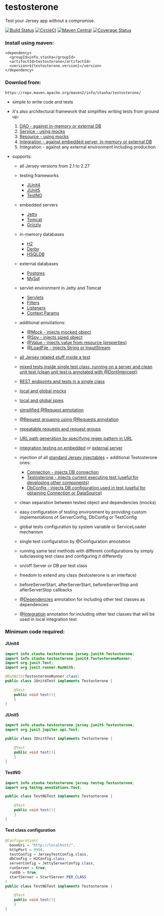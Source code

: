 # testosterone
Test your Jersey app without a compromise.

[![Build Status](https://travis-ci.org/stasha/testosterone.svg?branch=master)](https://travis-ci.org/stasha/testosterone)
[![CircleCI](https://circleci.com/gh/stasha/testosterone/tree/master.svg?style=svg)](https://circleci.com/gh/stasha/testosterone/tree/master)
[![Maven Central](https://maven-badges.herokuapp.com/maven-central/info.stasha/testosterone/badge.svg)](https://maven-badges.herokuapp.com/maven-central/info.stasha/testosterone)
[![Coverage Status](https://coveralls.io/repos/github/stasha/testosterone/badge.svg)](https://coveralls.io/github/stasha/testosterone)

### Install using maven:
```
<dependency>
  <groupId>info.stasha</groupId>
  <artifactId>testosterone</artifactId>
  <version>${testosterone.version}</version>
</dependency>
```
### Downlod from: 
```
https://repo.maven.apache.org/maven2/info/stasha/testosterone/
```

- simple to write code and tests 

- it's also architectural framework that simplifies writing tests from ground up: 
    1. [DAO - against in-memory or external DB](https://github.com/stasha/testosterone/blob/master/src/test/java/info/stasha/testosterone/jersey/junit4/integration/test/task/dao/TaskDaoTest.java)
    2. [Service - using mocks](https://github.com/stasha/testosterone/blob/master/src/test/java/info/stasha/testosterone/jersey/junit4/integration/test/task/service/TaskServiceTest.java)
    3. [Resource - using mocks](https://github.com/stasha/testosterone/blob/master/src/test/java/info/stasha/testosterone/jersey/junit4/integration/test/task/resource/TaskResourceTest.java)
    4. [Integration - against embedded server, in-memory or external DB](https://github.com/stasha/testosterone/blob/master/src/test/java/info/stasha/testosterone/jersey/junit4/integration/test/TaskEndpointIntegrationTest.java)
    5. Integration - against any external environment including production

- supports:
    - all Jersey versions from 2.1 to 2.27
    
    
    - testing frameworks 
        - [JUnit4](https://github.com/stasha/testosterone/tree/master/src/main/java/info/stasha/testosterone/jersey/junit4) 
        - [JUnit5](https://github.com/stasha/testosterone/tree/master/src/main/java/info/stasha/testosterone/jersey/junit5)
        - [TestNG](https://github.com/stasha/testosterone/tree/master/src/main/java/info/stasha/testosterone/jersey/testng)
    
    
    - embedded servers 
        - [Jetty](https://github.com/stasha/testosterone/blob/master/src/main/java/info/stasha/testosterone/servers/JettyServerConfig.java)
        - [Tomcat](https://github.com/stasha/testosterone/blob/master/src/main/java/info/stasha/testosterone/servers/TomcatServerConfig.java)
        - [Grizzly](https://github.com/stasha/testosterone/blob/master/src/main/java/info/stasha/testosterone/servers/GrizzlyServerConfig.java) 
    
    
    - in-memory databases 
        - [H2](https://github.com/stasha/testosterone/blob/master/src/main/java/info/stasha/testosterone/db/H2Config.java)
        - [Derby](https://github.com/stasha/testosterone/blob/master/src/main/java/info/stasha/testosterone/db/DerbyConfig.java)
        - [HSQLDB](https://github.com/stasha/testosterone/blob/master/src/main/java/info/stasha/testosterone/db/HsqlDbConfig.java)
    - external databases 
        - [Postgres](https://github.com/stasha/testosterone/blob/master/src/main/java/info/stasha/testosterone/db/PostgresConfig.java) 
        - [MySql](https://github.com/stasha/testosterone/blob/master/src/main/java/info/stasha/testosterone/db/MySqlConfig.java) 

    
    - servlet environment in Jetty and Tomcat
        - [Servlets](https://github.com/stasha/testosterone/blob/master/src/test/java/info/stasha/testosterone/jersey/junit4/servlet/ServletJettyTest.java)
        - [Filters](https://github.com/stasha/testosterone/blob/master/src/test/java/info/stasha/testosterone/jersey/junit4/servlet/servletfilter/ServletFilterJettyTest.java)
        - [Listeners](https://github.com/stasha/testosterone/blob/master/src/test/java/info/stasha/testosterone/jersey/junit4/servlet/servletlistener/ServletListenerJettyTest.java)
        - [Context Params](https://github.com/stasha/testosterone/blob/master/src/test/java/info/stasha/testosterone/jersey/junit4/servlet/servletcontextparams/ServletContextParamsJettyTest.java)


    - additional annotations:
        - [@Mock - injects mocked object](https://github.com/stasha/testosterone/blob/master/src/test/java/info/stasha/testosterone/jersey/junit4/jersey/injectables/MockInjectTest.java)
        - [@Spy - injects spied object](https://github.com/stasha/testosterone/blob/master/src/test/java/info/stasha/testosterone/jersey/junit4/jersey/injectables/SpyInjectTest.java)
        - [@Value - injects value from resource (properties)](https://github.com/stasha/testosterone/blob/master/src/test/java/info/stasha/testosterone/jersey/junit4/jersey/injectables/ValueInjectionTest.java)
        - [@LoadFile - injects String or InputStream](https://github.com/stasha/testosterone/blob/master/src/test/java/info/stasha/testosterone/jersey/junit4/jersey/injectables/LoadFileTest.java)
        
        
    - [all Jersey related stuff inside a test](https://github.com/stasha/testosterone/blob/master/src/test/java/info/stasha/testosterone/jersey/junit4/jersey/injectables/InjectablesTest.java)
    - [mixed tests inside single test class, running on a server and clean unit test (clean unit test is annotated with @DontIntercept)](https://github.com/stasha/testosterone/blob/master/src/test/java/info/stasha/testosterone/jersey/junit4/jersey/injectables/InjectTestTest.java)
    - [REST endpoints and tests in a single class](https://github.com/stasha/testosterone/blob/master/src/test/java/info/stasha/testosterone/jersey/junit4/jersey/HttpMethodsTest.java)
    - [local and global mocks](https://github.com/stasha/testosterone/blob/master/src/test/java/info/stasha/testosterone/jersey/junit4/jersey/injectables/MockInjectTest.java)
    - [local and global spies](https://github.com/stasha/testosterone/blob/master/src/test/java/info/stasha/testosterone/jersey/junit4/jersey/injectables/SpyInjectTest.java)
    - [simplified @Request annotation](https://github.com/stasha/testosterone/blob/master/src/test/java/info/stasha/testosterone/jersey/junit4/jersey/request/RequestTest.java)
    - [@Request grouping using @Requests annotation](https://github.com/stasha/testosterone/blob/master/src/test/java/info/stasha/testosterone/jersey/junit4/jersey/request/RequestTest.java)
    - [repeatable requests and request groups](https://github.com/stasha/testosterone/blob/master/src/test/java/info/stasha/testosterone/jersey/junit4/jersey/request/RequestTest.java)
    - [URL path generation by specifying regex pattern in URL](https://github.com/stasha/testosterone/blob/master/src/test/java/info/stasha/testosterone/jersey/junit4/jersey/request/RequestTest.java)
    - [integration testing on embedded](https://github.com/stasha/testosterone/blob/master/src/test/java/info/stasha/testosterone/jersey/junit4/integration/test/TaskEndpointIntegrationTest.java) or [external server](https://github.com/stasha/testosterone/blob/master/src/test/java/info/stasha/testosterone/jersey/junit4/jersey/request/ExternalBaseUriWithCustomJerseyPathTest.java)
    - injection of all [standard Jersey injectables](https://github.com/stasha/testosterone/blob/master/src/test/java/info/stasha/testosterone/jersey/junit4/jersey/injectables/InjectablesTest.java) + additional Testosterone ones:
        - [Connection - injects DB connection](https://github.com/stasha/testosterone/blob/master/src/test/java/info/stasha/testosterone/jersey/junit4/integration/test/task/dao/TaskDaoTest.java)
        - [Testosterone - injects current executing test (useful for developing other components)](https://github.com/stasha/testosterone/blob/master/src/main/java/info/stasha/testosterone/jersey/inject/SpyInjectionResolver.java)
        - [DbConfig - injects DB configuration used in test (useful for obtaining Connection or DataSource)](https://github.com/stasha/testosterone/blob/master/src/test/java/info/stasha/testosterone/jersey/junit4/db/HsqlDbConfigTest.java)

    - clean separation between tested object and dependencies (mocks)
    - easy configuration of testing environment by providing custom implementations of ServerConfig, DbConfig or TestConfig
    - global tests configuration by system variable or ServiceLoader mechanism
    - single test configuration by @Configuration annotation
    - running same test methods with different configurations by simply subclassing test class and configuring it differently
    - on/off Server or DB per test class
    - freedom to extend any class (testosterone is an interface)
    - beforeServerStart, afterServerStart, beforeServerStop and afterServerStop callbacks
    - [@Dependencies](https://github.com/stasha/testosterone/blob/master/src/test/java/info/stasha/testosterone/jersey/junit4/integration/test/task/dao/TaskDaoTest.java) annotation for including other test classes as dependencies
    - [@Integration](https://github.com/stasha/testosterone/blob/master/src/test/java/info/stasha/testosterone/jersey/junit4/integration/test/TaskEndpointIntegrationTest.java) annotation for including other test classes that will be used in local integration test

### Minimum code required:

#### JUnit4
```java
import info.stasha.testosterone.jersey.junit4.Testosterone;
import info.stasha.testosterone.junit4.TestosteroneRunner;
import org.junit.Test;
import org.junit.runner.RunWith;

@RunWith(TestosteroneRunner.class)
public class JUnit4Test implements Testosterone {
    
    @Test
    public void test(){
    }
}
```

#### JUnit5
```java
import info.stasha.testosterone.jersey.junit5.Testosterone;
import org.junit.jupiter.api.Test;

public class JUnit5Test implements Testosterone {
 
    @Test
    public void test(){
    }
}
```

#### TestNG
```java
import info.stasha.testosterone.jersey.testng.Testosterone;
import org.testng.annotations.Test;

public class TestNGTest implements Testosterone {
 
    @Test
    public void test(){
    }
}
```

#### Test class configuration
```java
@Configuration(
  baseUri = "http://localhost/", 
  httpPort = 9998, 
  testConfig = JerseyTestConfig.class, 
  dbConfig = H2Config.class, 
  serverConfig = JettyServerConfig.class, 
  runServer = true, 
  runDb = true, 
  startServer = StartServer.PER_CLASS
)
public class TestNGTest implements Testosterone {
 
    @Test
    public void test(){
    }
}
```

    
    



